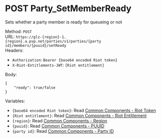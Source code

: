 # POST Party_SetMemberReady

Sets whether a party member is ready for queueing or not  


Method: `POST`  
URL: `https://glz-{region}-1.{region}.a.pvp.net/parties/v1/parties/{party id}/members/{puuid}/setReady`  
Headers:
 - `Authorization`: `Bearer {base64 encoded Riot token}`
 - `X-Riot-Entitlements-JWT`: `{Riot entitlement}`

Body:  
```
{
	"ready": true/false
}
```
Variables:
 - `{base64 encoded Riot token}`: Read [Common Components - Riot Token](..\common-components.md#riot-token)
 - `{Riot entitlement}`: Read [Common Components - Riot Entitlement](..\common-components.md#riot-entitlement)
 - `{region}`: Read [Common Components - Region](..\common-components.md#region)
 - `{puuid}`: Read [Common Components - PUUID](..\common-components.md#puuid)
 - `{party id}`: Read [Common Components - Party ID](..\common-components.md#party-id)

